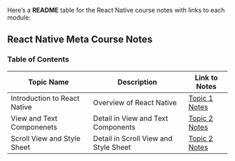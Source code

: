 Here’s a **README** table for the React Native course notes with links to each module:

## **React Native Meta Course Notes**
### Table of Contents

| Topic Name                  | Description                                | Link to Notes                                            |
| ---------------------------- | ------------------------------------------ | -------------------------------------------------------- |
| Introduction to React Native | Overview of React Native | [Topic 1 Notes](https://github.com/gagandeepsingh101/React-Native-Learning-Journey/blob/main/Notes/Introduction%20to%20React%20Native.md)
| View and Text Componenets | Detail in View and Text Components | [Topic 2 Notes](https://github.com/gagandeepsingh101/React-Native-Learning-Journey/blob/main/Notes/Text%20%20and%20View.md)
| Scroll View and Style Sheet | Detail in Scroll View and Style Sheet | [Topic 2 Notes](https://github.com/gagandeepsingh101/React-Native-Learning-Journey/blob/main/Notes/Scroll%20View%20and%20Style%20Sheet.md)
